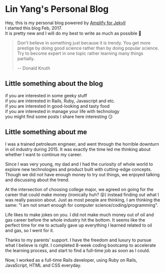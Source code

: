 # Lin Yang's Personal Blog

Hey, this is my personal blog powered by [Amplify for Jekyll](https://github.com/ageitgey/amplify)  
I started this blog Feb, 2017.   
It is pretty new and I will do my best to write as much as possible :dash:  
  
> Don't believe in something just because it is trendy.
> You get more prestige by doing good science rather than by doing popular science.
> Try to become expert in one topic rather learning many things partially.
> 
> -- Donald Knuth

## Little something about the blog

if you are interested in some geeky stuff  
if you are interested in Rails, Ruby, Javascript and etc.  
if you are interested in good-looking and tasty food  
if you are interested in manage your life with technology  
you might find some posts I share here interesting :smirk:  

## Little something about me

I was a trained petroleum engineer, and went through the horrible downturn in oil industry during 2015. It was exactly the time led me thinking about whether I want to continue my career. 

Since I was very young, my dad and I had the curiosity of whole world to explore new technologies and product built with cutting-edge concepts. Though we did not have enough money to try out things, we enjoyed talking and discussing about the trend.

At the intersection of choosing college major, we agreed on going for the career that could make money (ironically huh? :stuck_out_tongue_closed_eyes:) instead finding out what I was really passion about. Just as most people are thinking, I am thinking the same: "I am not smart enough for computer science/coding/programming". 

Life likes to make jokes on you. I did not make much money out of oil and gas career before the whole industry hit the bottom. It seems like the perfect time for me to actually gave up everything I learned related to oil and gas, so I went for it.

Thanks to my parents' support. I have the freedom and luxury to pursue what I believe is right. I completed 8-week coding bootcamp to accelerate the learning process, and start to find a full-time job as soon as I could.

Now, I worked as a full-time Rails developer, using Ruby on Rails, JavaScript, HTML and CSS everyday.


